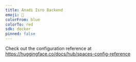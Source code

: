 ```yaml
---
title: Anadi Isro Backend
emoji: 🦀
colorFrom: blue
colorTo: red
sdk: docker
pinned: false
---
```


Check out the configuration reference at https://huggingface.co/docs/hub/spaces-config-reference
